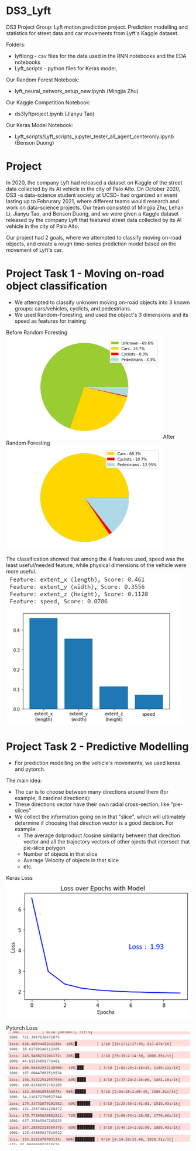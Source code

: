 # DS3_Lyft
DS3 Project Group: Lyft motion prediction project. Prediction modelling and statistics for street data and car movements from Lyft's Kaggle dataset.

Folders:
* lyftlong - csv files for the data used in the RNN notebooks and the EDA notebooks
* Lyft_scripts - python files for Keras model,

Our Random Forest Notebook:
* lyft_neural_network_setup_new.ipynb (Mingjia Zhu)

Our Kaggle Competition Notebook:
* ds3lyftproject.ipynb (Jianyu Tao)

Our Keras Model Notebook: 
* Lyft_scripts/Lyft_scripts_jupyter_tester_all_agent_centeronly.ipynb (Benson Duong)


# Project





In 2020, the company Lyft had released a dataset on Kaggle of the street data collected by its AI vehicle in the city of Palo Alto.
On October 2020, DS3 -a data-science student society at UCSD- had organized an event lasting up to Februrary 2021, where different teams would research and work on data-science projects. Our team consisted of Mingjia Zhu, Lehan Li, Jianyu Tao, and Benson Duong, and we were given a Kaggle dataset released by the company Lyft that featured street data collected by its AI vehicle in the city of Palo Alto.

Our project had 2 goals, where we attempted to classify moving on-road objects, and create a rough time-series prediction model based on the movement of Lyft's car.

# Project Task 1 -  Moving on-road object classification

* We attempted to classify unknown moving on-road objects into 3 known groups: cars/vehicles, cyclicts, and pedestrians.  
* We used Random-Foresting, and used the object's 3 dimensions and its speed as features for training

Before Random Foresting
![](presentation_pictures/prerfpie0.png)
After Random Foresting
![](presentation_pictures/prerfpie.png)

The classification showed that among the 4 features used, speed was the least useful/needed feature, while physical dimensions of the vehicle were more useful.
![](presentation_pictures/featimp.png)

# Project Task 2 -  Predictive Modelling 
* For prediction modelling on the vehicle's movements, we used keras and pytorch.

The main idea: 
* The car is to choose between many directions around them (for example, 8 cardinal directions):
* These directions vector have their own radial cross-section, like "pie-slices"
* We collect the information going on in that "slice", which will ultimately determine if choosing that direction vector is a good decision. For example:
    *  The average dotproduct /cosine similarity between that direction vector and all the trajectory vectors of other ojects that intersect that pie-slice polygon
    *  Number of objects in that slice
    *  Average Velocity of objects in that slice
    *  etc.

Keras Loss
![](presentation_pictures/kerasloss.png)

Pytorch Loss
![](presentation_pictures/pytorchloss.png)

